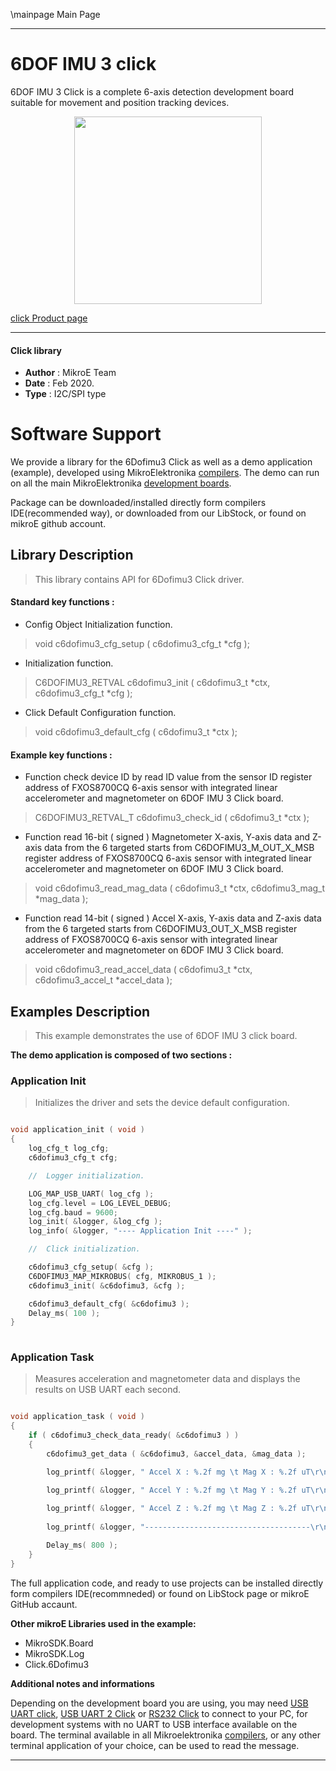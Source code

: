 \mainpage Main Page
 
---
# 6DOF IMU 3 click

6DOF IMU 3 Click is a complete 6-axis detection development board suitable for movement and position tracking devices.

<p align="center">
  <img src="https://download.mikroe.com/images/click_for_ide/6dofimu3_click.png" height=300px>
</p>

[click Product page](https://www.mikroe.com/6dof-imu-3-click)

---


#### Click library 

- **Author**        : MikroE Team
- **Date**          : Feb 2020.
- **Type**          : I2C/SPI type


# Software Support

We provide a library for the 6Dofimu3 Click 
as well as a demo application (example), developed using MikroElektronika 
[compilers](https://shop.mikroe.com/compilers). 
The demo can run on all the main MikroElektronika [development boards](https://shop.mikroe.com/development-boards).

Package can be downloaded/installed directly form compilers IDE(recommended way), or downloaded from our LibStock, or found on mikroE github account. 

## Library Description

> This library contains API for 6Dofimu3 Click driver.

#### Standard key functions :

- Config Object Initialization function.
> void c6dofimu3_cfg_setup ( c6dofimu3_cfg_t *cfg ); 
 
- Initialization function.
> C6DOFIMU3_RETVAL c6dofimu3_init ( c6dofimu3_t *ctx, c6dofimu3_cfg_t *cfg );

- Click Default Configuration function.
> void c6dofimu3_default_cfg ( c6dofimu3_t *ctx );


#### Example key functions :

- Function check device ID by read ID value from the sensor ID register address
  of FXOS8700CQ 6-axis sensor with integrated linear
  accelerometer and magnetometer on 6DOF IMU 3 Click board.
> C6DOFIMU3_RETVAL_T c6dofimu3_check_id ( c6dofimu3_t *ctx );
 
- Function read 16-bit ( signed ) Magnetometer
   X-axis, Y-axis data and Z-axis data from the 6
  targeted starts from C6DOFIMU3_M_OUT_X_MSB register address
  of FXOS8700CQ 6-axis sensor with integrated linear
  accelerometer and magnetometer on 6DOF IMU 3 Click board.
> void c6dofimu3_read_mag_data ( c6dofimu3_t *ctx, c6dofimu3_mag_t *mag_data );

- Function read 14-bit ( signed ) Accel
   X-axis, Y-axis data and Z-axis data from the 6
  targeted starts from C6DOFIMU3_OUT_X_MSB register address
  of FXOS8700CQ 6-axis sensor with integrated linear
  accelerometer and magnetometer on 6DOF IMU 3 Click board.
> void c6dofimu3_read_accel_data ( c6dofimu3_t *ctx, c6dofimu3_accel_t *accel_data );

## Examples Description

> This example demonstrates the use of 6DOF IMU 3 click board.

**The demo application is composed of two sections :**

### Application Init 

> Initializes the driver and sets the device default configuration.

```c

void application_init ( void )
{
    log_cfg_t log_cfg;
    c6dofimu3_cfg_t cfg;

    //  Logger initialization.

    LOG_MAP_USB_UART( log_cfg );
    log_cfg.level = LOG_LEVEL_DEBUG;
    log_cfg.baud = 9600;
    log_init( &logger, &log_cfg );
    log_info( &logger, "---- Application Init ----" );

    //  Click initialization.

    c6dofimu3_cfg_setup( &cfg );
    C6DOFIMU3_MAP_MIKROBUS( cfg, MIKROBUS_1 );
    c6dofimu3_init( &c6dofimu3, &cfg );

    c6dofimu3_default_cfg( &c6dofimu3 );
    Delay_ms( 100 );
}
  
```

### Application Task

> Measures acceleration and magnetometer data and displays the results on USB UART each second.

```c

void application_task ( void )
{
    if ( c6dofimu3_check_data_ready( &c6dofimu3 ) )
    {
        c6dofimu3_get_data ( &c6dofimu3, &accel_data, &mag_data );

        log_printf( &logger, " Accel X : %.2f mg \t Mag X : %.2f uT\r\n", accel_data.x, mag_data.x );

        log_printf( &logger, " Accel Y : %.2f mg \t Mag Y : %.2f uT\r\n", accel_data.y, mag_data.y );
        
        log_printf( &logger, " Accel Z : %.2f mg \t Mag Z : %.2f uT\r\n", accel_data.z, mag_data.z );
        
        log_printf( &logger, "-------------------------------------\r\n" );

        Delay_ms( 800 );
    }
}

```

The full application code, and ready to use projects can be  installed directly form compilers IDE(recommneded) or found on LibStock page or mikroE GitHub accaunt.

**Other mikroE Libraries used in the example:** 

- MikroSDK.Board
- MikroSDK.Log
- Click.6Dofimu3

**Additional notes and informations**

Depending on the development board you are using, you may need 
[USB UART click](https://shop.mikroe.com/usb-uart-click), 
[USB UART 2 Click](https://shop.mikroe.com/usb-uart-2-click) or 
[RS232 Click](https://shop.mikroe.com/rs232-click) to connect to your PC, for 
development systems with no UART to USB interface available on the board. The 
terminal available in all Mikroelektronika 
[compilers](https://shop.mikroe.com/compilers), or any other terminal application 
of your choice, can be used to read the message.



---
